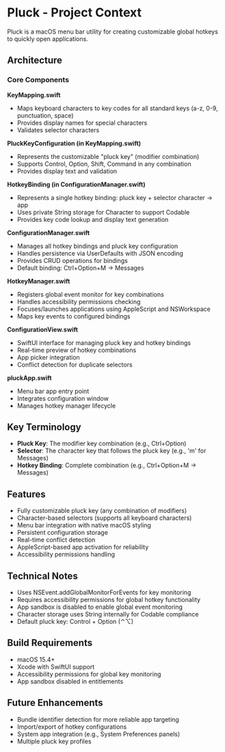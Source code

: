 # Pluck - Project Context

Pluck is a macOS menu bar utility for creating customizable global hotkeys to quickly open applications.

## Architecture

### Core Components

**KeyMapping.swift**
- Maps keyboard characters to key codes for all standard keys (a-z, 0-9, punctuation, space)
- Provides display names for special characters
- Validates selector characters

**PluckKeyConfiguration (in KeyMapping.swift)**
- Represents the customizable "pluck key" (modifier combination)
- Supports Control, Option, Shift, Command in any combination
- Provides display text and validation

**HotkeyBinding (in ConfigurationManager.swift)**
- Represents a single hotkey binding: pluck key + selector character → app
- Uses private String storage for Character to support Codable
- Provides key code lookup and display text generation

**ConfigurationManager.swift**
- Manages all hotkey bindings and pluck key configuration
- Handles persistence via UserDefaults with JSON encoding
- Provides CRUD operations for bindings
- Default binding: Ctrl+Option+M → Messages

**HotkeyManager.swift**
- Registers global event monitor for key combinations
- Handles accessibility permissions checking
- Focuses/launches applications using AppleScript and NSWorkspace
- Maps key events to configured bindings

**ConfigurationView.swift**
- SwiftUI interface for managing pluck key and hotkey bindings
- Real-time preview of hotkey combinations
- App picker integration
- Conflict detection for duplicate selectors

**pluckApp.swift**
- Menu bar app entry point
- Integrates configuration window
- Manages hotkey manager lifecycle

## Key Terminology

- **Pluck Key**: The modifier key combination (e.g., Ctrl+Option)
- **Selector**: The character key that follows the pluck key (e.g., 'm' for Messages)
- **Hotkey Binding**: Complete combination (e.g., Ctrl+Option+M → Messages)

## Features

- Fully customizable pluck key (any combination of modifiers)
- Character-based selectors (supports all keyboard characters)
- Menu bar integration with native macOS styling
- Persistent configuration storage
- Real-time conflict detection
- AppleScript-based app activation for reliability
- Accessibility permissions handling

## Technical Notes

- Uses NSEvent.addGlobalMonitorForEvents for key monitoring
- Requires accessibility permissions for global hotkey functionality
- App sandbox is disabled to enable global event monitoring
- Character storage uses String internally for Codable compliance
- Default pluck key: Control + Option (⌃⌥)

## Build Requirements

- macOS 15.4+
- Xcode with SwiftUI support
- Accessibility permissions for global key monitoring
- App sandbox disabled in entitlements

## Future Enhancements

- Bundle identifier detection for more reliable app targeting
- Import/export of hotkey configurations
- System app integration (e.g., System Preferences panels)
- Multiple pluck key profiles